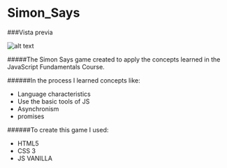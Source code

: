 # Simon_Says

###Vista previa

![alt text](https://i.postimg.cc/gJrZGdXS/2020-11-24-15h35-31.png) 

#####The Simon Says game created to apply the concepts learned in the JavaScript Fundamentals Course.

######In the process I learned concepts like:

- Language characteristics
- Use the basic tools of JS
- Asynchronism
- promises

######To create this game I used:

- HTML5
- CSS 3
- JS VANILLA

